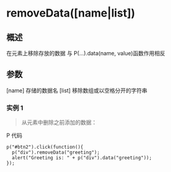 # removeData([name|list])

## 概述

在元素上移除存放的数据
与 P(...).data(name, value)函数作用相反

## 参数
[name]  存储的数据名
[list]  移除数组或以空格分开的字符串

### 实例 1
>从元素中删除之前添加的数据：

P 代码
```
p("#btn2").click(function(){
  p("div").removeData("greeting");
  alert("Greeting is: " + p("div").data("greeting"));
});
```
